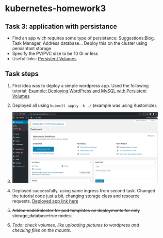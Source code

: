 # kubernetes-homework3

## Task 3: application with persistance

* Find an app wich requires some type of persistance: Suggestions:Blog, Task Manager, Address database... Deploy this on the cluster using persisntant storage
* Specify the PV/PVC size to be 10 Gi or less
* Useful links: [Persistent Volumes](https://kubernetes.io/docs/concepts/storage/persistent-volumes/)

## Task steps

1. First idea was to deploy a simple wordpress app. Used the following tutorial: [Example: Deploying WordPress and MySQL with Persistent Volumes](https://kubernetes.io/docs/tutorials/stateful-application/mysql-wordpress-persistent-volume/)

2. Deployed all using `kubectl apply -k ./` (example was using Kustomize).

3. ![wp](img/CleanShot%202021-10-28%20at%2000.14.56@2x.png)

4. Deployed successfully, using same ingress from second task. Changed the tutorial code just a bit, changing storage class and resource requests. [Deployed app link here](https://alex-wp.kubelab.spainip.es)

5. ~~Added nodeSelector for pod templates on deployments for only storage_database:true nodes.~~

6. *Todo: check volumes, like uploading pictures to wordpress and checking files on the mounts.*
